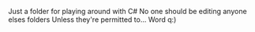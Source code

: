 Just a folder for playing around with C#
No one should be editing anyone elses folders
Unless they're permitted to... Word q:)